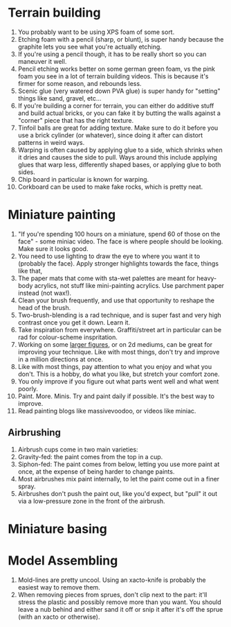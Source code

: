 # Terrain building
1. You probably want to be using XPS foam of some sort.
1. Etching foam with a pencil (sharp, or blunt), is super handy because the graphite lets you see what you're actually etching.
1. If you're using a pencil though, it has to be really short so you can maneuver it well.
1. Pencil etching works better on some german green foam, vs the pink foam you see in a lot of terrain building videos. This is because it's firmer for some reason, and rebounds less.
1. Scenic glue (very watered down PVA glue) is super handy for "setting" things like sand, gravel, etc...
1. If you're building a corner for terrain, you can either do additive stuff and build actual bricks, or you can fake it by butting the walls against a "corner" piece that has the right texture.
1. Tinfoil balls are great for adding texture. Make sure to do it before you use a brick cylinder (or whatever), since doing it after can distort patterns in weird ways.
1. Warping is often caused by applying glue to a side, which shrinks when it dries and causes the side to pull. Ways around this include applying glues that warp less, differently shaped bases, or applying glue to both sides.
1. Chip board in particular is known for warping.
1. Corkboard can be used to make fake rocks, which is pretty neat.

# Miniature painting
1. "If you're spending 100 hours on a miniature, spend 60 of those on the face" - some miniac video. The face is where people should be looking. Make sure it looks good.
1. You need to use lighting to draw the eye to where you want it to (probably the face). Apply stronger highlights towards the face, things like that,
1. The paper mats that come with sta-wet palettes are meant for heavy-body acrylics, not stuff like mini-painting acrylics. Use parchment paper instead (not wax!).
1. Clean your brush frequently, and use that opportunity to reshape the head of the brush.
1. Two-brush-blending is a rad technique, and is super fast and very high contrast once you get it down. Learn it.
1. Take inspiration from everywhere. Graffiti/street art in particular can be rad for colour-scheme inspritation.
1. Working on some [larger figures](https://youtu.be/qqzqCC8RhXI?t=249), or on 2d mediums, can be great for improving your technique. Like with most things, don't try and improve in a million directions at once.
1. Like with most things, pay attention to what you enjoy and what you don't. This is a hobby, do what you like, but stretch your comfort zone.
1. You only improve if you figure out what parts went well and what went poorly.
1. Paint. More. Minis. Try and paint daily if possible. It's the best way to improve.
1. Read painting blogs like massivevoodoo, or videos like miniac.


## Airbrushing
1. Airbrush cups come in two main varieties:
  1. Gravity-fed: the paint comes from the top in a cup.
  1. Siphon-fed: The paint comes from below, letting you use more paint at once, at the expense of being harder to change paints.
1. Most airbrushes mix paint internally, to let the paint come out in a finer spray.
1. Airbrushes don't push the paint out, like you'd expect, but "pull" it out via a low-pressure zone in the front of the airbrush.

# Miniature basing

# Model Assembling
1. Mold-lines are pretty uncool. Using an xacto-knife is probably the easiest way to remove them.
1. When removing pieces from sprues, don't clip next to the part: it'll stress the plastic and possibly remove more than you want. You should leave a nub behind and either sand it off or snip it after it's off the sprue (with an xacto or otherwise).
